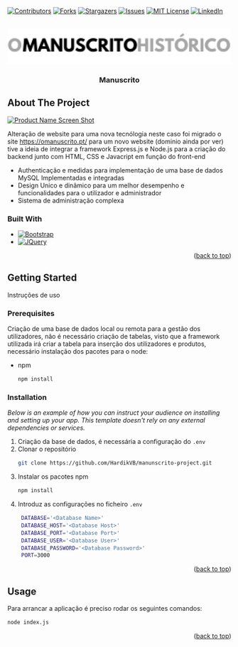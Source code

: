 
<a name="readme-top"></a>

[![Contributors][contributors-shield]][contributors-url]
[![Forks][forks-shield]][forks-url]
[![Stargazers][stars-shield]][stars-url]
[![Issues][issues-shield]][issues-url]
[![MIT License][license-shield]][license-url]
[![LinkedIn][linkedin-shield]][linkedin-url]



<!-- PROJECT LOGO -->
<br />
<div align="center">
  <a href="#">
    <img src="public/src/img/logo.png" alt="Logo" height="80">
  </a>

  <h3 align="center">Manuscrito</h3>
</div>



<!-- ABOUT THE PROJECT -->
## About The Project

[![Product Name Screen Shot][product-screenshot]](https://example.com)

Alteração de website para uma nova tecnólogia neste caso foi migrado o site https://omanuscrito.pt/ para um novo website (dominio ainda por ver) 
tive a ideia de integrar a framework Express.js e Node.js para a criação do backend junto com HTML, CSS e Javacript em função do front-end

 * Authenticação e medidas para implementação de uma base de dados MySQL Implementadas e integradas
 * Design Unico e dinâmico para um melhor desempenho e funcionalidades para o utilizador e administrador
 * Sistema de administração complexa



### Built With


* [![Bootstrap][Bootstrap.com]][Bootstrap-url]
* [![JQuery][JQuery.com]][JQuery-url]

<p align="right">(<a href="#readme-top">back to top</a>)</p>



<!-- GETTING STARTED -->
## Getting Started

Instruções de uso

### Prerequisites

Criação de uma base de dados local ou remota para a gestão dos utilizadores, não é necessário criação de tabelas, visto que a framework utilizada irá criar 
a tabela para inserção dos utilizadores e produtos, necessário instalação dos pacotes para o node:

* npm
  ```sh
  npm install
  ```

### Installation

_Below is an example of how you can instruct your audience on installing and setting up your app. This template doesn't rely on any external dependencies or services._

1. Criação da base de dados, é necessária a configuração do `.env`
2. Clonar o repositório
   ```sh
   git clone https://github.com/HardikVB/manunscrito-project.git
   ```
3. Instalar os pacotes npm
   ```sh
   npm install
   ```
4. Introduz as configurações no ficheiro `.env`
   ```sh
    DATABASE='<Database Name>'
    DATABASE_HOST='<Database Host>'
    DATABASE_PORT='<Database Port>'
    DATABASE_USER='<Database User>'
    DATABASE_PASSWORD='<Database Password>'
    PORT=3000
   ```

<p align="right">(<a href="#readme-top">back to top</a>)</p>



<!-- USAGE EXAMPLES -->
## Usage

Para arrancar a aplicação é preciso rodar os seguintes comandos:

```sh
node index.js
```

<p align="right">(<a href="#readme-top">back to top</a>)</p>



<!-- MARKDOWN LINKS & IMAGES -->
<!-- https://www.markdownguide.org/basic-syntax/#reference-style-links -->
[contributors-shield]: https://img.shields.io/github/contributors/othneildrew/Best-README-Template.svg?style=for-the-badge
[contributors-url]: https://github.com/othneildrew/Best-README-Template/graphs/contributors
[forks-shield]: https://img.shields.io/github/forks/othneildrew/Best-README-Template.svg?style=for-the-badge
[forks-url]: https://github.com/othneildrew/Best-README-Template/network/members
[stars-shield]: https://img.shields.io/github/stars/othneildrew/Best-README-Template.svg?style=for-the-badge
[stars-url]: https://github.com/othneildrew/Best-README-Template/stargazers
[issues-shield]: https://img.shields.io/github/issues/othneildrew/Best-README-Template.svg?style=for-the-badge
[issues-url]: https://github.com/othneildrew/Best-README-Template/issues
[license-shield]: https://img.shields.io/github/license/othneildrew/Best-README-Template.svg?style=for-the-badge
[license-url]: https://github.com/othneildrew/Best-README-Template/blob/master/LICENSE.txt
[linkedin-shield]: https://img.shields.io/badge/-LinkedIn-black.svg?style=for-the-badge&logo=linkedin&colorB=555
[linkedin-url]: https://linkedin.com/in/othneildrew
[product-screenshot]: images/screenshot.png
[Next.js]: https://img.shields.io/badge/next.js-000000?style=for-the-badge&logo=nextdotjs&logoColor=white
[Next-url]: https://nextjs.org/
[React.js]: https://img.shields.io/badge/React-20232A?style=for-the-badge&logo=react&logoColor=61DAFB
[React-url]: https://reactjs.org/
[Vue.js]: https://img.shields.io/badge/Vue.js-35495E?style=for-the-badge&logo=vuedotjs&logoColor=4FC08D
[Vue-url]: https://vuejs.org/
[Angular.io]: https://img.shields.io/badge/Angular-DD0031?style=for-the-badge&logo=angular&logoColor=white
[Angular-url]: https://angular.io/
[Svelte.dev]: https://img.shields.io/badge/Svelte-4A4A55?style=for-the-badge&logo=svelte&logoColor=FF3E00
[Svelte-url]: https://svelte.dev/
[Laravel.com]: https://img.shields.io/badge/Laravel-FF2D20?style=for-the-badge&logo=laravel&logoColor=white
[Laravel-url]: https://laravel.com
[Bootstrap.com]: https://img.shields.io/badge/Bootstrap-563D7C?style=for-the-badge&logo=bootstrap&logoColor=white
[Bootstrap-url]: https://getbootstrap.com
[JQuery.com]: https://img.shields.io/badge/jQuery-0769AD?style=for-the-badge&logo=jquery&logoColor=white
[JQuery-url]: https://jquery.com 